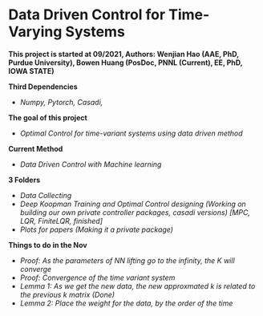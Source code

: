 # Data Driven Control for Time-Varying Systems

**This project is started at 09/2021, Authors: Wenjian Hao (AAE, PhD, Purdue University), Bowen Huang (PosDoc, PNNL (Current), EE, PhD, IOWA STATE)** <br />

__Third Dependencies__ <br />
- *Numpy, Pytorch, Casadi,*

__The goal of this project__ <br />
- *Optimal Control for time-variant systems using data driven method*

__Current Method__<br />
- *Data Driven Control with Machine learning*<br />

__3 Folders__<br />
- *Data Collecting*<br />
- *Deep Koopman Training and Optimal Control designing (Working on building our own private controller packages, casadi versions) [MPC, LQR, FiniteLQR, finished]*<br />
- *Plots for papers (Making it a private package)*<br />

__Things to do in the Nov__<br />
- *Proof: As the parameters of NN lifting go to the infinity, the K will converge*<br />
- *Proof: Convergence of the time variant system*<br />
- *Lemma 1: As we get the new data, the new approxmated k is related to the previous k matrix (Done)*<br />
- *Lemma 2: Place the weight for the data, by the order of the time*<br />
